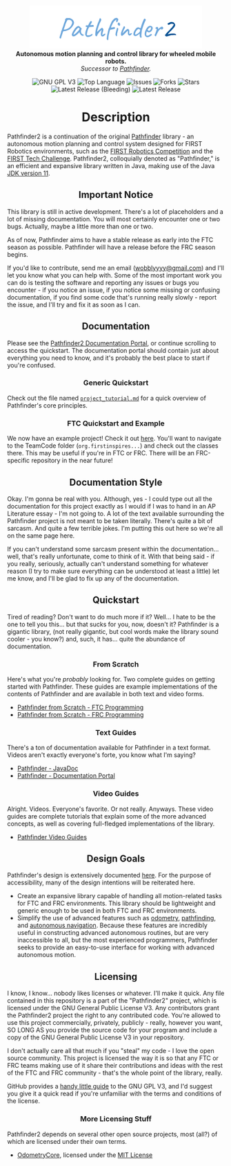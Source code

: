<p align="center">
<img src="media/pathfinder2-logo.png" alt="Pathfinder2">
<br>
<b>Autonomous motion planning and control library for wheeled mobile robots.</b>
<br>
<i>Successor to <a href="https://github.com/Wobblyyyy/Pathfinder">Pathfinder</a>.</i>
</p>

<div align="center">
<img alt="GNU GPL V3" src="https://img.shields.io/github/license/Wobblyyyy/Pathfinder2">
<img alt="Top Language" src="https://img.shields.io/github/languages/top/wobblyyyy/Pathfinder2">
<img alt="Issues" src="https://img.shields.io/github/issues/Wobblyyyy/Pathfinder2">
<img alt="Forks" src="https://img.shields.io/github/forks/Wobblyyyy/Pathfinder2">
<img alt="Stars" src="https://img.shields.io/github/stars/Wobblyyyy/Pathfinder2">
<img alt="Latest Release (Bleeding)" src="https://img.shields.io/github/v/release/wobblyyyy/Pathfinder2?include_prereleases">
<img alt="Latest Release" src="https://img.shields.io/github/v/release/wobblyyyy/Pathfinder2">
</div>

<h1 align="center">Description</h1>

Pathfinder2 is a continuation of the original [Pathfinder](https://github.com/Wobblyyyy/Pathfinder)
library - an autonomous motion planning and control system designed for FIRST Robotics environments, such as
the [FIRST Robotics Competition](https://www.firstinspires.org/robotics/frc) and the
[FIRST Tech Challenge](https://www.firstinspires.org/robotics/ftc). Pathfinder2, colloquially denoted as "Pathfinder,"
is an efficient and expansive library written in Java, making use of the Java
[JDK version 11](https://www.oracle.com/java/technologies/javase-jdk11-downloads.html).

<h2 align="center">Important Notice</h2>

This library is still in active development. There's a lot of placeholders and a lot of missing documentation.
You will most certainly encounter one or two bugs. Actually, maybe a little more than one or two. 

As of now, Pathfinder aims to have a stable release as early into the FTC season as possible. Pathfinder will
have a release before the FRC season begins. 

If you'd like to contribute, send me an email ([wobblyyyy@gmail.com](mailto:wobblyyyy@gmail.com)) and I'll
let you know what you can help with. Some of the most important work you can do is testing the software and
reporting any issues or bugs you encounter - if you notice an issue, if you notice some missing or confusing 
documentation, if you find some code that's running really slowly - report the issue, and I'll try and fix
it as soon as I can.

<h2 align="center">Documentation</h2>

Please see the [Pathfinder2 Documentation Portal](https://google.com), or continue scrolling to access the quickstart.
The documentation portal should contain just about everything you need to know, and it's probably the best place to
start if you're confused.

<h3 align="center">Generic Quickstart</h3>

Check out the file named [`project_tutorial.md`](https://github.com/Wobblyyyy/Pathfinder2/blob/master/project_tutorial.md) for a quick overview of Pathfinder's core principles.

<h3 align="center">FTC Quickstart and Example</h3>

We now have an example project! Check it out [here](https://github.com/Wobblyyyy/Pathfinder2Ftc).
You'll want to navigate to the TeamCode folder (`org.firstinspires...`) and
check out the classes there. This may be useful if you're in FTC or FRC.
There will be an FRC-specific repository in the near future!

<h2 align="center">Documentation Style</h2>

Okay. I'm gonna be real with you. Although, yes - I could type out all the documentation for this project exactly as I
would if I was to hand in an AP Literature essay - I'm not going to. A lot of the text available surrounding the
Pathfinder project is not meant to be taken literally. There's quite a bit of sarcasm. And quite a few terrible jokes.
I'm putting this out here so we're all on the same page here.

If you can't understand some sarcasm present within the documentation... well, that's really unfortunate, come to think
of it. With that being said - if you really, seriously, actually can't understand something for whatever reason
(I try to make sure everything can be understood at least a little) let me know, and I'll be glad to fix up any of the
documentation.

<h2 align="center">Quickstart</h2>

Tired of reading? Don't want to do much more if it? Well... I hate to be the one to tell you this... but that sucks for
you, now, doesn't it? Pathfinder is a gigantic library, (not really gigantic, but cool words make the library sound
cooler - you know?) and, such, it has... quite the abundance of documentation.

<h3 align="center">From Scratch</h3>

Here's what you're *probably* looking for. Two complete guides on getting started with Pathfinder. These guides are
example implementations of the contents of Pathfinder and are available in both text and video forms.

- [Pathfinder from Scratch - FTC Programming](https://google.com)
- [Pathfinder from Scratch - FRC Programming](https://google.com)

<h3 align="center">Text Guides</h3>

There's a ton of documentation available for Pathfinder in a text format. Videos aren't exactly everyone's forte, you
know what I'm saying?

- [Pathfinder - JavaDoc](https://google.com)
- [Pathfinder - Documentation Portal](https://google.com)

<h3 align="center">Video Guides</h3>

Alright. Videos. Everyone's favorite. Or not really. Anyways. These video guides are complete tutorials that explain
some of the more advanced concepts, as well as covering full-fledged implementations of the library.

- [Pathfinder Video Guides](https://google.com)

<h2 align="center">Design Goals</h2>

Pathfinder's design is extensively
documented [here](https://google.com). For
the purpose of accessibility, many of the design intentions will be reiterated here.

- Create an expansive library capable of handling all motion-related tasks for FTC and FRC environments. This library
  should be lightweight and generic enough to be used in both FTC and FRC environments.
- Simplify the use of advanced features such as [odometry](https://en.wikipedia.org/wiki/Odometry),
  [pathfinding](https://en.wikipedia.org/wiki/Pathfinding),
  and [autonomous navigation](https://inertialsense.com/autonomous-navigation-autonomous-robotics-101/). Because these
  features are incredibly useful in constructing advanced autonomous routines, but are very inaccessible to all, but the
  most experienced programmers, Pathfinder seeks to provide an easy-to-use interface for working with advanced
  autonomous motion.

<h2 align="center">Licensing</h2>

I know, I know... nobody likes licenses or whatever. I'll make it quick. Any file contained in this repository is
a part of the "Pathfinder2" project, which is licensed under the GNU General Public License V3. Any contributors 
grant the Pathfinder2 project the right to any contributed code. You're allowed to use this project commercially,
privately, publicly - really, however you want, SO LONG AS you provide the source code for your program and include
a copy of the GNU General Public License V3 in your repository. 

I don't actually care all that much if you "steal" my code - I love the open source community. This project is
licensed the way it is so that any FTC or FRC teams making use of it share their contributions and ideas with the
rest of the FTC and FRC community - that's the whole point of the library, really. 

GitHub provides a [handy little guide](https://github.com/Wobblyyyy/Pathfinder2/blob/master/license.md) to the GNU
GPL V3, and I'd suggest you give it a quick read if you're unfamiliar with the terms and conditions of the license.

<h3 align="center">More Licensing Stuff</h3>

Pathfinder2 depends on several other open source projects, most (all?) of which are licensed under their own terms.
- [OdometryCore](https://github.com/tmthecoder/OdometryCore), licensed under the [MIT License](https://opensource.org/licenses/MIT)
